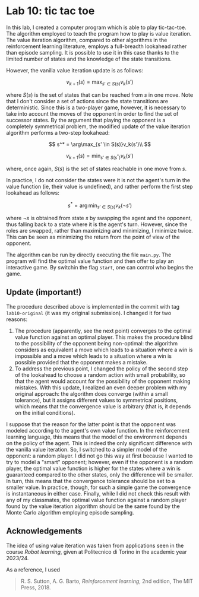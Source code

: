 # Lab 10: tic tac toe
In this lab, I created a computer program which is able to play tic-tac-toe.
The algorithm employed to teach the program how to play is value iteration.
The value iteration algorithm, compared to other algorithms in the reinforcement learning literature, employs a full-breadth lookahead rather than episode sampling.
It is possible to use it in this case thanks to the limited number of states and the knowledge of the state transitions.

However, the vanilla value iteration update is as follows:

$$
    v_{k+1}(s) = \max_{s' \in S(s)} v_k(s')
$$

where $S(s)$ is the set of states that can be reached from $s$ in one move.
Note that I don't consider a set of actions since the state transitions are deterministic.
Since this is a two-player game, however, it is necessary to take into account the moves of the opponent in order to find the set of successor states.
By the argument that playing the opponent is a completely symmetrical problem, the modified update of the value iteration algorithm performs a two-step lookahead:

$$
    s^* = \arg\max_{s' \in S(s)}v_k(s')\\
$$

$$
    v_{k+1}(s) = \min_{s' \in S(s^*)}v_k(s')
$$

where, once again, $S(s)$ is the set of states reachable in one move from $s$.

In practice, I do not consider the states were it is not the agent's turn in the value function (ie, their value is undefined), and rather perform the first step lookahead as follows:

$$
    s^* = \arg\min_{s' \in S(s)}v_k(\neg s')
$$

where $\neg s$ is obtained from state $s$ by swapping the agent and the opponent, thus falling back to a state where it is the agent's turn.
However, since the roles are swapped, rather than maximizing and minimizing, I minimize twice.
This can be seen as minimizing the return from the point of view of the opponent.

The algorithm can be run by directly executing the file `main.py`.
The program will find the optimal value function and then offer to play an interactive game.
By switchin the flag `start`, one can control who begins the game.

## Update (important!)
The procedure described above is implemented in the commit with tag `lab10-original` (it was my original submission).
I changed it for two reasons:
1. The procedure (apparently, see the next point) converges to the optimal value function against an optimal player.
This makes the procedure blind to the possibility of the opponent being non-optimal: the algorithm considers as equivalent a move which leads to a situation where a win is impossible and a move which leads to a situation where a win is possible provided that the opponent makes a mistake.
2. To address the previous point, I changed the policy of the second step of the lookahead to choose a random action with small probability, so that the agent would account for the possibility of the opponent making mistakes.
With this update, I realized an even deeper problem with my original approach: the algorithm does converge (within a small tolerance), but it assigns different values to symmetrical positions, which means that the convergence value is arbitrary (that is, it depends on the initial conditions).

I suppose that the reason for the latter point is that the opponent was modeled according to the agent's own value function.
In the reinforcement learning language, this means that the model of the environment depends on the policy of the agent.
This is indeed the only significant difference with the vanilla value iteration.
So, I switched to a simpler model of the opponent: a random player.
I did not go this way at first because I wanted to try to model a "smart" opponent;
however, even if the opponent is a random player, the optimal value function is higher for the states where a win is guaranteed compared to the other states, only the difference will be smaller.
In turn, this means that the convergence tolerance should be set to a smaller value. 
In practice, though, for such a simple game the convergence is instantaneous in either case.
Finally, while I did not check this result with any of my classmates, the optimal value function against a random player found by the value iteration algorithm should be the same found by the Monte Carlo algorithm employing episode sampling.

## Acknowledgements
The idea of using value iteration was taken from applications seen in the course _Robot learning_, given at Politecnico di Torino in the academic year 2023/24.

As a reference, I used

> R. S. Sutton, A. G. Barto, _Reinforcement learning_, 2nd edition, The MIT Press, 2018.